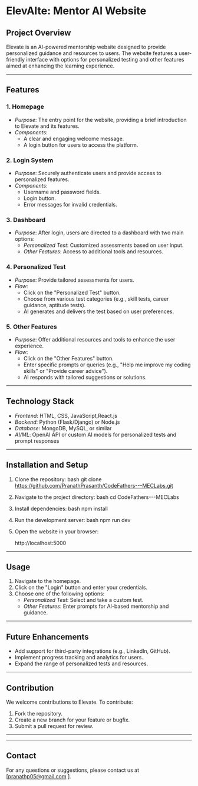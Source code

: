 # ElevAIte: Mentor AI Website

## Project Overview
Elevate is an AI-powered mentorship website designed to provide personalized guidance and resources to users. The website features a user-friendly interface with options for personalized testing and other features aimed at enhancing the learning experience.

---

## Features

### 1. Homepage
- *Purpose*: The entry point for the website, providing a brief introduction to Elevate and its features.
- *Components*:
  - A clear and engaging welcome message.
  - A login button for users to access the platform.

### 2. Login System
- *Purpose*: Securely authenticate users and provide access to personalized features.
- *Components*:
  - Username and password fields.
  - Login button.
  - Error messages for invalid credentials.

### 3. Dashboard
- *Purpose*: After login, users are directed to a dashboard with two main options:
  - *Personalized Test*: Customized assessments based on user input.
  - *Other Features*: Access to additional tools and resources.

### 4. Personalized Test
- *Purpose*: Provide tailored assessments for users.
- *Flow*:
  - Click on the "Personalized Test" button.
  - Choose from various test categories (e.g., skill tests, career guidance, aptitude tests).
  - AI generates and delivers the test based on user preferences.

### 5. Other Features
- *Purpose*: Offer additional resources and tools to enhance the user experience.
- *Flow*:
  - Click on the "Other Features" button.
  - Enter specific prompts or queries (e.g., "Help me improve my coding skills" or "Provide career advice").
  - AI responds with tailored suggestions or solutions.

---

## Technology Stack
- *Frontend*: HTML, CSS, JavaScript,React.js
- *Backend*: Python (Flask/Django) or Node.js
- *Database*: MongoDB, MySQL, or similar
- *AI/ML*: OpenAI API or custom AI models for personalized tests and prompt responses

---

## Installation and Setup

1. Clone the repository:
   bash
   git clone https://github.com/PranathPrasanth/CodeFathers---MECLabs.git
   

2. Navigate to the project directory:
   bash
   cd CodeFathers---MECLabs
   

3. Install dependencies:
   bash
  npm install
   

4. Run the development server:
   bash
   npm run dev
   

5. Open the website in your browser:
   
   http://localhost:5000
   

---

## Usage

1. Navigate to the homepage.
2. Click on the "Login" button and enter your credentials.
3. Choose one of the following options:
   - *Personalized Test*: Select and take a custom test.
   - *Other Features*: Enter prompts for AI-based mentorship and guidance.

---

## Future Enhancements
- Add support for third-party integrations (e.g., LinkedIn, GitHub).
- Implement progress tracking and analytics for users.
- Expand the range of personalized tests and resources.

---

## Contribution
We welcome contributions to Elevate. To contribute:
1. Fork the repository.
2. Create a new branch for your feature or bugfix.
3. Submit a pull request for review.

---


---

## Contact
For any questions or suggestions, please contact us at [pranathp05@gmail.com ].

